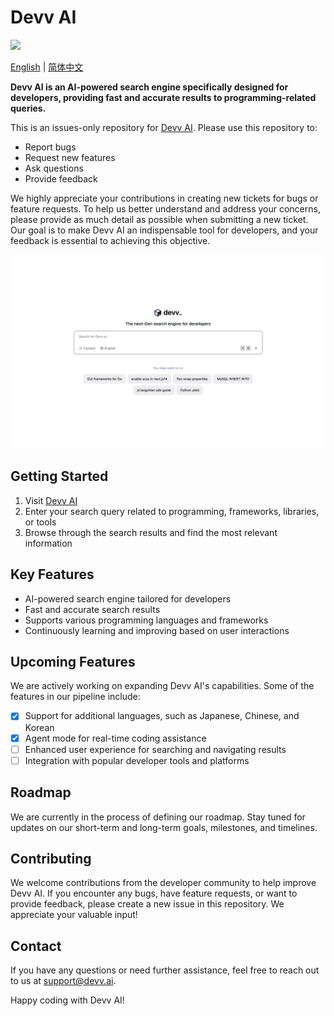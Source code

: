 # Devv AI

![](./assets/devv-twitter-bio.png)

[English](./README.md) | [简体中文](./README_CN.md)

**Devv AI is an AI-powered search engine specifically designed for developers, providing fast and accurate results to programming-related queries.**

This is an issues-only repository for [Devv AI](https://devv.ai). Please use this repository to:
- Report bugs
- Request new features
- Ask questions
- Provide feedback

We highly appreciate your contributions in creating new tickets for bugs or feature requests. To help us better understand and address your concerns, please provide as much detail as possible when submitting a new ticket. Our goal is to make Devv AI an indispensable tool for developers, and your feedback is essential to achieving this objective.

![](./assets/devv-homepage.png)

## Getting Started

1. Visit [Devv AI](https://devv.ai)
2. Enter your search query related to programming, frameworks, libraries, or tools
3. Browse through the search results and find the most relevant information

## Key Features

- AI-powered search engine tailored for developers
- Fast and accurate search results
- Supports various programming languages and frameworks
- Continuously learning and improving based on user interactions

## Upcoming Features

We are actively working on expanding Devv AI's capabilities. Some of the features in our pipeline include:

- [x] Support for additional languages, such as Japanese, Chinese, and Korean
- [x] Agent mode for real-time coding assistance
- [ ] Enhanced user experience for searching and navigating results
- [ ] Integration with popular developer tools and platforms

## Roadmap

We are currently in the process of defining our roadmap. Stay tuned for updates on our short-term and long-term goals, milestones, and timelines.

## Contributing

We welcome contributions from the developer community to help improve Devv AI. If you encounter any bugs, have feature requests, or want to provide feedback, please create a new issue in this repository. We appreciate your valuable input!

## Contact

If you have any questions or need further assistance, feel free to reach out to us at [support@devv.ai](mailto:support@devv.ai).

Happy coding with Devv AI!